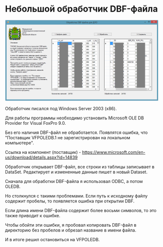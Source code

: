 # Небольшой обработчик DBF-файла
![Image alt](https://github.com/valerymamontov/screenshots/blob/master/EditDBF.png)

Обработчик писался под Windows Server 2003 (x86).

Для работы программы необходимо установить Microsoft OLE DB Provider for Visual FoxPro 9.0.

Без его наличия DBF-файл не обработается. Появлятся ошибка, что "Поставщик VFPOLEDB.1 не зарегистрирован на локальном компьютере".

Ссылка на компонент (поставщик) - https://www.microsoft.com/en-us/download/details.aspx?id=14839

Обработчик открывает DBF-файл, все строки из таблицы записывает в DataSet. Редактирует и измененные данные пишет в новый Dataset.

Сначала для обработки DBF-файла я использовал ODBC, а потом OLEDB.

Но столкнулся с такими проблемами. Если путь к исходному файлу содержит пробелы, то появляется ошибка при открытии DBF.

Если длина имени DBF-файла содержит более восьми символов, то это также приводит к ошибке.

Чтобы обойти эти ошибки, я пробовал копировать DBF-файл в директорию без пробелов и обрезал название в имени файла.

И в итоге решил остановиться на VFPOLEDB.

